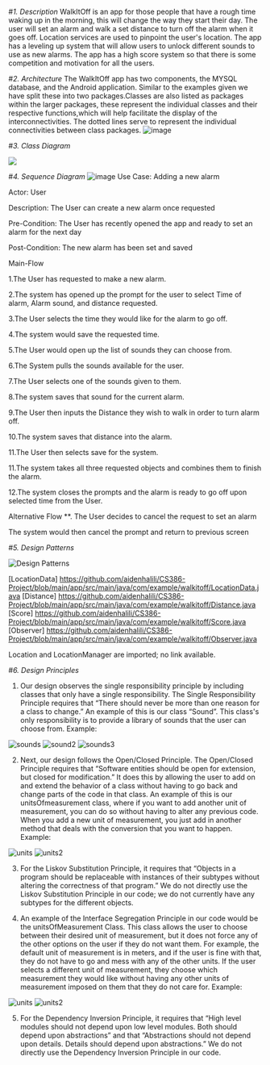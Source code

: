#*1. Description*
WalkItOff is an app for those people that have a rough time waking up in the morning, this will change the way they start their day. The user will set an alarm and walk a set distance to turn off the alarm when it goes off. Location services are used to pinpoint the user's location. The app has a leveling up system that will allow users to unlock different sounds to use as new alarms. The app has a high score system so that there is some competition and motivation for all the users.

#*2. Architecture*
The WalkItOff app has two components, the MYSQL database, and the Android application. Similar to the examples given we have split these into two packages.Classes are also listed as packages within the larger packages, these represent the individual classes and their respective functions,which will help facilitate the display of the interconnectivities. The dotted lines serve to represent the individual connectivities between class packages.
![image](https://user-images.githubusercontent.com/89943041/140659914-10eb7751-8315-4787-b803-9c48740a6f98.png)



#*3. Class Diagram*

![](https://github.com/aidenhalili/CS386-Project/blob/main/Class%20Screenshot.jpg)

#*4. Sequence Diagram*
![image](https://user-images.githubusercontent.com/89943041/140682137-ae790673-6836-4059-8668-85e5a67ed923.png)
Use Case:
Adding a new alarm

Actor:
User

Description:
The User can create a new alarm once requested

Pre-Condition:
The User has recently opened the app and ready to set an alarm for the next day

Post-Condition:
The new alarm has been set and saved

Main-Flow

1.The User has requested to make a new alarm.

2.The system has opened up the prompt for the user to select Time of alarm, Alarm sound, and distance requested.

3.The User selects the time they would like for the alarm to go off.

4.The system would save the requested time.

5.The User would open up the list of sounds they can choose from.

6.The System pulls the sounds available for the user.

7.The User selects one of the sounds given to them.

8.The system saves that sound for the current alarm.

9.The User then inputs the Distance they wish to walk in order to turn alarm off.

10.The system saves that distance into the alarm.

11.The User then selects save for the system.

11.The system takes all three requested objects and combines them to finish the alarm.

12.The system closes the prompts and the alarm is ready to go off upon selected time from the User.

Alternative Flow
**. The User decides to cancel the request to set an alarm

The system would then cancel the prompt and return to previous screen


#*5. Design Patterns*

![Design Patterns](https://user-images.githubusercontent.com/71902318/140685454-ed98e290-f55b-433c-b75e-16fec9797fb7.jpg)

[LocationData] https://github.com/aidenhalili/CS386-Project/blob/main/app/src/main/java/com/example/walkitoff/LocationData.java
[Distance] https://github.com/aidenhalili/CS386-Project/blob/main/app/src/main/java/com/example/walkitoff/Distance.java
[Score] https://github.com/aidenhalili/CS386-Project/blob/main/app/src/main/java/com/example/walkitoff/Score.java
[Observer] https://github.com/aidenhalili/CS386-Project/blob/main/app/src/main/java/com/example/walkitoff/Observer.java

Location and LocationManager are imported; no link available. 



#*6. Design Principles*

1. Our design observes the single responsibility principle by including classes that only have a single responsibility. The Single Responsibility Principle requires that “There should never be more than one reason for a class to change.” An example of this is our class “Sound”. This class's only responsibility is to provide a library of sounds that the user can choose from. 
Example: 

![sounds](https://user-images.githubusercontent.com/72279824/140683441-284f4180-e12e-4a44-b7cd-5dae8c51a296.PNG)
![sound2](https://user-images.githubusercontent.com/72279824/140683458-cc5898c9-1aea-468f-9278-01b8bee0c963.PNG)
![sounds3](https://user-images.githubusercontent.com/72279824/140683470-ac94ee11-0f61-4ce7-af5e-977ad7e86751.PNG)

2. Next, our design follows the Open/Closed Principle. The Open/Closed Principle requires that “Software entities should be open for extension, but closed for modification.”  It does this by allowing the user to add on and extend the behavior of a class without having to go back and change parts of the code in that class. An example of this is our unitsOfmeasurement class, where if you want to add another unit of measurement, you can do so without having to alter any previous code. When you add a new unit of measurement, you just add in another method that deals with the conversion that you want to happen. Example:

![units](https://user-images.githubusercontent.com/72279824/140683550-76e4315c-d227-4082-bdbb-28d536f92711.PNG)
![units2](https://user-images.githubusercontent.com/72279824/140683559-6b50c765-00f2-4a8c-86b1-c4651d58c8f4.PNG)

3. For the Liskov Substitution Principle, it requires that “Objects in a program should be replaceable with instances of their subtypes without altering the correctness of that program.” We do not directly use the Liskov Substitution Principle in our code; we do not currently have any subtypes for the different objects. 

4. An example of the Interface Segregation Principle in our code would be the unitsOfMeasurement Class. This class allows the user to choose between their desired unit of measurement, but it does not force any of the other options on the user if they do not want them. For example, the default unit of measurement is in meters, and if the user is fine with that, they do not have to go and mess with any of the other units. If the user selects a different unit of measurement, they choose which measurement they would like without having any other units of measurement imposed on them that they do not care for. Example: 

![units](https://user-images.githubusercontent.com/72279824/140683626-6e8dfa40-43b5-453b-9a37-29009a662b15.PNG)
![units2](https://user-images.githubusercontent.com/72279824/140683641-e45cef44-01ae-4bc7-ba3d-a57d9317dfcd.PNG)

5. For the Dependency Inversion Principle, it requires that “High level modules should not depend upon low level modules. Both should depend upon abstractions” and that “Abstractions should not depend upon details. Details should depend upon abstractions.” We do not directly use the Dependency Inversion Principle in our code.

